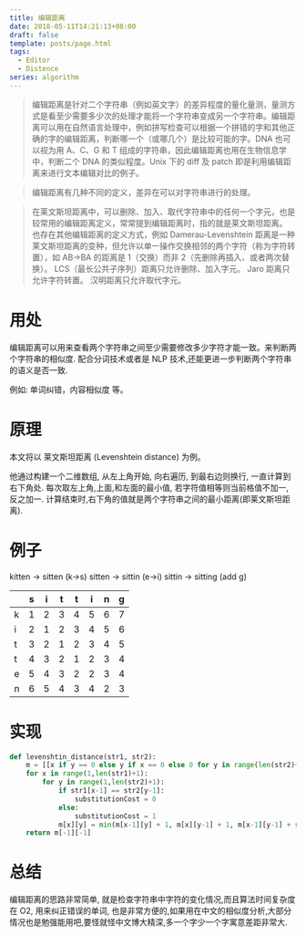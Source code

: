 ```yaml
---
title: 编辑距离
date: 2018-05-11T14:21:13+08:00
draft: false
template: posts/page.html
tags:
  - Editor
  - Distence
series: algorithm
---
```


> 编辑距离是针对二个字符串（例如英文字）的差异程度的量化量测，量测方式是看至少需要多少次的处理才能将一个字符串变成另一个字符串。编辑距离可以用在自然语言处理中，例如拼写检查可以根据一个拼错的字和其他正确的字的编辑距离，判断哪一个（或哪几个）是比较可能的字。DNA 也可以视为用 A、C、G 和 T 组成的字符串，因此编辑距离也用在生物信息学中，判断二个 DNA 的类似程度。Unix 下的 diff 及 patch 即是利用编辑距离来进行文本编辑对比的例子。

> 编辑距离有几种不同的定义，差异在可以对字符串进行的处理。

> 在莱文斯坦距离中，可以删除、加入、取代字符串中的任何一个字元，也是较常用的编辑距离定义，常常提到编辑距离时，指的就是莱文斯坦距离。
> 也存在其他编辑距离的定义方式，例如 Damerau-Levenshtein 距离是一种莱文斯坦距离的变种，但允许以单一操作交换相邻的两个字符（称为字符转置），如 AB→BA 的距离是 1（交换）而非 2（先删除再插入、或者两次替换）。
> LCS（最长公共子序列）距离只允许删除、加入字元。
> Jaro 距离只允许字符转置。
> 汉明距离只允许取代字元。

# 用处

编辑距离可以用来查看两个字符串之间至少需要修改多少字符才能一致。来判断两个字符串的相似度.
配合分词技术或者是 NLP 技术,还能更进一步判断两个字符串的语义是否一致.

例如: 单词纠错，内容相似度 等。

# 原理

本文将以 莱文斯坦距离 (Levenshtein distance) 为例。

他通过构建一个二维数组, 从左上角开始, 向右遍历, 到最右边则换行, 一直计算到右下角处.
每次取左上角,上面,和左面的最小值, 若字符值相等则当前格值不加一,反之加一.
计算结束时,右下角的值就是两个字符串之间的最小距离(即莱文斯坦距离).

# 例子

kitten -> sitten (k->s)
sitten -> sittin (e->i)
sittin -> sitting (add g)

|     | s   | i   | t   | t   | i   | n   | g   |
| --- | --- | --- | --- | --- | --- | --- | --- |
| k   | 1   | 2   | 3   | 4   | 5   | 6   | 7   |
| i   | 2   | 1   | 2   | 3   | 4   | 5   | 6   |
| t   | 3   | 2   | 1   | 2   | 3   | 4   | 5   |
| t   | 4   | 3   | 2   | 1   | 2   | 3   | 4   |
| e   | 5   | 4   | 3   | 2   | 2   | 3   | 4   |
| n   | 6   | 5   | 4   | 3   | 4   | 2   | 3   |

# 实现

```python
def levenshtin_distance(str1, str2):
    m = [[x if y == 0 else y if x == 0 else 0 for y in range(len(str2)+1)] for x in range(len(str1)+1)]
    for x in range(1,len(str1)+1):
        for y in range(1,len(str2)+1):
            if str1[x-1] == str2[y-1]:
                substitutionCost = 0
            else:
                substitutionCost = 1
            m[x][y] = min(m[x-1][y] + 1, m[x][y-1] + 1, m[x-1][y-1] + substitutionCost)
    return m[-1][-1]
```

# 总结

编辑距离的思路非常简单, 就是检查字符串中字符的变化情况,而且算法时间复杂度在 O2, 用来纠正错误的单词, 也是非常方便的,如果用在中文的相似度分析,大部分情况也是勉强能用吧,要怪就怪中文博大精深,多一个字少一个字寓意差距非常大.
